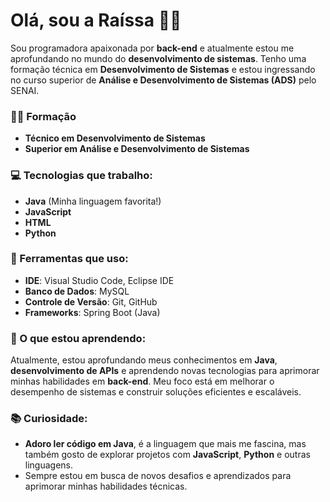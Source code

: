 # Olá, sou a Raíssa 👩‍💻

Sou programadora apaixonada por **back-end** e atualmente estou me aprofundando no mundo do **desenvolvimento de sistemas**. Tenho uma formação técnica em **Desenvolvimento de Sistemas** e estou ingressando no curso superior de **Análise e Desenvolvimento de Sistemas (ADS)** pelo SENAI. 

### 👩‍🎓 Formação
- **Técnico em Desenvolvimento de Sistemas**
- **Superior em Análise e Desenvolvimento de Sistemas**

### 💻 Tecnologias que trabalho:
- **Java** (Minha linguagem favorita!)
- **JavaScript**
- **HTML**
- **Python**

### 🔧 Ferramentas que uso:
- **IDE**: Visual Studio Code, Eclipse IDE
- **Banco de Dados**: MySQL
- **Controle de Versão**: Git, GitHub
- **Frameworks**: Spring Boot (Java)

### 🚀 O que estou aprendendo:
Atualmente, estou aprofundando meus conhecimentos em **Java**, **desenvolvimento de APIs** e aprendendo novas tecnologias para aprimorar minhas habilidades em **back-end**. Meu foco está em melhorar o desempenho de sistemas e construir soluções eficientes e escaláveis.

### 📚 Curiosidade:
- **Adoro ler código em Java**, é a linguagem que mais me fascina, mas também gosto de explorar projetos com **JavaScript**, **Python** e outras linguagens.
- Sempre estou em busca de novos desafios e aprendizados para aprimorar minhas habilidades técnicas.

